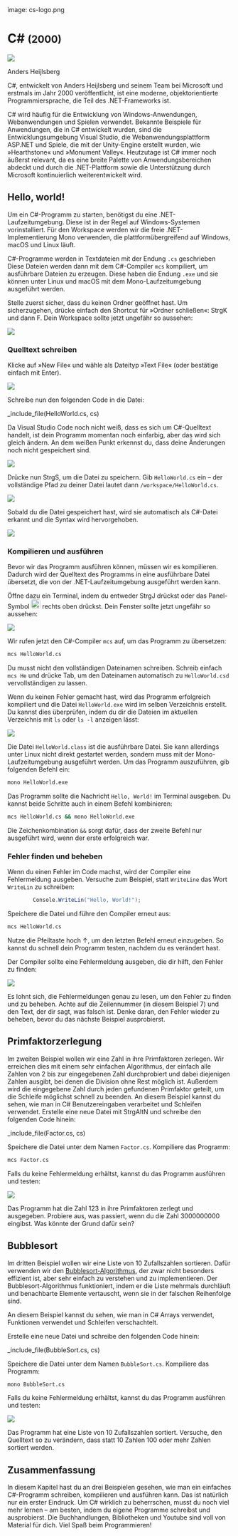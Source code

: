 <div class='meta'>
image: cs-logo.png
</div>

# C&#35; <span style='font-size: 80%;'>(2000)</span>

<div class='floatright' style='width: 12em;'>
    <img src='heijlsberg.webp'>
    <p>
        Anders Heijlsberg
    </p>
</div>

<p class='abstract'>
C#, entwickelt von Anders Heijlsberg und seinem Team bei Microsoft und erstmals im Jahr 2000 veröffentlicht, ist eine moderne, objektorientierte Programmiersprache, die Teil des .NET-Frameworks ist.
</p>

C# wird häufig für die Entwicklung von Windows-Anwendungen, Webanwendungen und Spielen verwendet. Bekannte Beispiele für Anwendungen, die in C# entwickelt wurden, sind die Entwicklungsumgebung Visual Studio, die Webanwendungsplattform ASP.NET und Spiele, die mit der Unity-Engine erstellt wurden, wie »Hearthstone« und »Monument Valley«. Heutzutage ist C# immer noch äußerst relevant, da es eine breite Palette von Anwendungsbereichen abdeckt und durch die .NET-Plattform sowie die Unterstützung durch Microsoft kontinuierlich weiterentwickelt wird.

<!-- ## Eigenschaften

- **Objektorientierung**: C# ist eine objektorientierte Programmiersprache, die auf der Verwendung von Objekten und Klassen basiert.
- **Typsicherheit**: C# ist eine typsichere Sprache, was bedeutet, dass Variablen einen festen Datentyp haben.
- **Interoperabilität**: C# ist eng mit der .NET-Plattform verbunden und ermöglicht die Interoperabilität mit anderen .NET-Sprachen wie Visual Basic und F#.
- **Webentwicklung**: C# wird in der Webentwicklung eingesetzt und ermöglicht die Entwicklung von Webanwendungen mit ASP.NET.
- **Spieleentwicklung**: C# wird in der Spieleentwicklung eingesetzt und ist die bevorzugte Sprache für die Entwicklung von Spielen mit der Unity-Engine.
- **Community**: C# hat eine aktive und engagierte Community, die eine Vielzahl von Bibliotheken und Frameworks entwickelt hat. -->

## Hello, world!

Um ein C#-Programm zu starten, benötigst du eine .NET-Laufzeitumgebung. Diese ist in der Regel auf Windows-Systemen vorinstalliert. Für den Workspace werden wir die freie .NET-Implementierung Mono verwenden, die plattformübergreifend auf Windows, macOS und Linux läuft.

C#-Programme werden in Textdateien mit der Endung `.cs` geschrieben Diese Dateien werden dann mit dem C#-Compiler `mcs` kompiliert, um ausführbare Dateien zu erzeugen. Diese haben die Endung `.exe` und sie können unter Linux und macOS mit dem Mono-Laufzeitumgebung ausgeführt werden.

Stelle zuerst sicher, dass du keinen Ordner geöffnet hast. Um sicherzugehen, drücke einfach den Shortcut für »Ordner schließen«: <span class='key'>Strg</span><span class='key'>K</span> und dann <span class='key'>F</span>. Dein Workspace sollte jetzt ungefähr so aussehen:

<img class='full' src='fresh-start.webp'>

### Quelltext schreiben

Klicke auf »New File« und wähle als Dateityp »Text File« (oder bestätige einfach mit <span class='key'>Enter</span>).

<img class='full' src='choose-filename.webp'>

Schreibe nun den folgenden Code in die Datei:

_include_file(HelloWorld.cs, cs)

Da Visual Studio Code noch nicht weiß, dass es sich um C#-Quelltext handelt, ist dein Programm momentan noch einfarbig, aber das wird sich gleich ändern. An dem weißen Punkt erkennst du, dass deine Änderungen noch nicht gespeichert sind.

<img class='full' src='no-syntax-highlighting.webp'>

Drücke nun <span class='key'>Strg</span><span class='key'>S</span>, um die Datei zu speichern. Gib `HelloWorld.cs` ein – der vollständige Pfad zu deiner Datei lautet dann `/workspace/HelloWorld.cs`.

<img class='full' src='enter-filename.webp'>

Sobald du die Datei gespeichert hast, wird sie automatisch als C#-Datei erkannt und die Syntax wird hervorgehoben.

<img class='full' src='syntax-highlighting.webp'>

### Kompilieren und ausführen

Bevor wir das Programm ausführen können, müssen wir es kompilieren.
Dadurch wird der Quelltext des Programms in eine ausführbare Datei übersetzt, die von der .NET-Laufzeitumgebung ausgeführt werden kann.

Öffne dazu ein Terminal, indem du entweder <span class='key'>Strg</span><span class='key'>J</span> drückst oder das Panel-Symbol <img src='../basics/panel.webp' style='border-radius: 4px; height: 1.5em;'> rechts oben drückst. Dein Fenster sollte jetzt ungefähr so aussehen:

<img class='full' src='code-with-terminal.webp'>

Wir rufen jetzt den C#-Compiler `mcs` auf, um das Programm zu übersetzen:

```bash
mcs HelloWorld.cs
```

<div class='hint'>
Du musst nicht den vollständigen Dateinamen schreiben. Schreib einfach <code>mcs He</code> und drücke <span class='key'>Tab</span>, um den Dateinamen automatisch zu <code>HelloWorld.csd</code> vervollständigen zu lassen.
</div>

Wenn du keinen Fehler gemacht hast, wird das Programm erfolgreich kompiliert und die Datei `HelloWorld.exe` wird im selben Verzeichnis erstellt. Du kannst dies überprüfen, indem du dir die Dateien im aktuellen Verzeichnis mit `ls` oder `ls -l` anzeigen lässt:

<img class='full' src='ls.webp'>

Die Datei `HelloWorld.class` ist die ausführbare Datei. Sie kann allerdings unter Linux nicht direkt gestartet werden, sondern muss mit der Mono-Laufzeitumgebung ausgeführt werden. Um das Programm auszuführen, gib folgenden Befehl ein:

```bash
mono HelloWorld.exe
```

Das Programm sollte die Nachricht `Hello, World!` im Terminal ausgeben. Du kannst beide Schritte auch in einem Befehl kombinieren:

```bash
mcs HelloWorld.cs && mono HelloWorld.exe
```

<div class='hint'>
Die Zeichenkombination <code>&amp;&amp;</code> sorgt dafür, dass der zweite Befehl nur ausgeführt wird, wenn der erste erfolgreich war.
</div>

### Fehler finden und beheben

Wenn du einen Fehler im Code machst, wird der Compiler eine Fehlermeldung ausgeben. Versuche zum Beispiel, statt `WriteLine` das Wort `WriteLin` zu schreiben:

```cs
        Console.WriteLin("Hello, World!");
```

Speichere die Datei und führe den Compiler erneut aus:

```bash
mcs HelloWorld.cs
```

<div class='hint'>
Nutze die Pfeiltaste hoch <span class='key'>↑</span>, um den letzten Befehl erneut einzugeben. So kannst du schnell dein Programm testen, nachdem du es verändert hast.
</div>

Der Compiler sollte eine Fehlermeldung ausgeben, die dir hilft, den Fehler zu finden:

<img class='full' src='hello-error.webp'>

Es lohnt sich, die Fehlermeldungen genau zu lesen, um den Fehler zu finden und zu beheben. Achte auf die Zeilennummer (in diesem Beispiel 7) und den Text, der dir sagt, was falsch ist. Denke daran, den Fehler wieder zu beheben, bevor du das nächste Beispiel ausprobierst.

## Primfaktorzerlegung

Im zweiten Beispiel wollen wir eine Zahl in ihre Primfaktoren zerlegen.
Wir erreichen dies mit einem sehr einfachen Algorithmus, der einfach alle Zahlen von 2 bis zur eingegebenen Zahl durchprobiert und dabei diejenigen Zahlen ausgibt, bei denen die Division ohne Rest möglich ist. Außerdem wird die eingegebene Zahl durch jeden gefundenen Primfaktor geteilt, um die Schleife möglichst schnell zu beenden. An diesem Beispiel kannst du sehen, wie man in C# Benutzereingaben verarbeitet und Schleifen verwendet.
Erstelle eine neue Datei mit <span class='key'>Strg</span><span class='key'>Alt</span><span class='key'>N</span> und schreibe den folgenden Code hinein:

_include_file(Factor.cs, cs)

Speichere die Datei unter dem Namen `Factor.cs`. Kompiliere das Programm:

```bash
mcs Factor.cs
```

Falls du keine Fehlermeldung erhältst, kannst du das Programm ausführen und testen:

<img class='full' src='try-factor.webp'>

Das Programm hat die Zahl 123 in ihre Primfaktoren zerlegt und ausgegeben. Probiere aus, was passiert, wenn du die Zahl 3000000000 eingibst. Was könnte der Grund dafür sein?

## Bubblesort

Im dritten Beispiel wollen wir eine Liste von 10 Zufallszahlen sortieren. Dafür verwenden wir den [Bubblesort-Algorithmus](https://de.wikipedia.org/wiki/Bubblesort), der zwar nicht besonders effizient ist, aber sehr einfach zu verstehen und zu implementieren. Der Bubblesort-Algorithmus funktioniert, indem er die Liste mehrmals durchläuft und benachbarte Elemente vertauscht, wenn sie in der falschen Reihenfolge sind.

An diesem Beispiel kannst du sehen, wie man in C# Arrays verwendet, Funktionen verwendet und Schleifen verschachtelt.

Erstelle eine neue Datei und schreibe den folgenden Code hinein:

_include_file(BubbleSort.cs, cs)

Speichere die Datei unter dem Namen `BubbleSort.cs`. Kompiliere das Programm:

```bash
mono BubbleSort.cs
```
Falls du keine Fehlermeldung erhältst, kannst du das Programm ausführen und testen:

<img class='full' src='bubblesort.webp'>

Das Programm hat eine Liste von 10 Zufallszahlen sortiert. Versuche, den Quelltext so zu verändern, dass statt 10 Zahlen 100 oder mehr Zahlen sortiert werden.

## Zusammenfassung

In diesem Kapitel hast du an drei Beispielen gesehen, wie man ein einfaches C#-Programm schreiben, kompilieren und ausführen kann. Das ist natürlich nur ein erster Eindruck. Um C# wirklich zu beherrschen, musst du noch viel mehr lernen – am besten, indem du eigene Programme schreibst und ausprobierst. Die Buchhandlungen, Bibliotheken und Youtube sind voll von Material für dich. Viel Spaß beim Programmieren!
